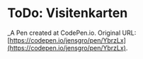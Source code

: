 # ToDo: Visitenkarten
 _A Pen created at CodePen.io. Original URL: [https://codepen.io/jensgro/pen/YbrzLx](https://codepen.io/jensgro/pen/YbrzLx).

 